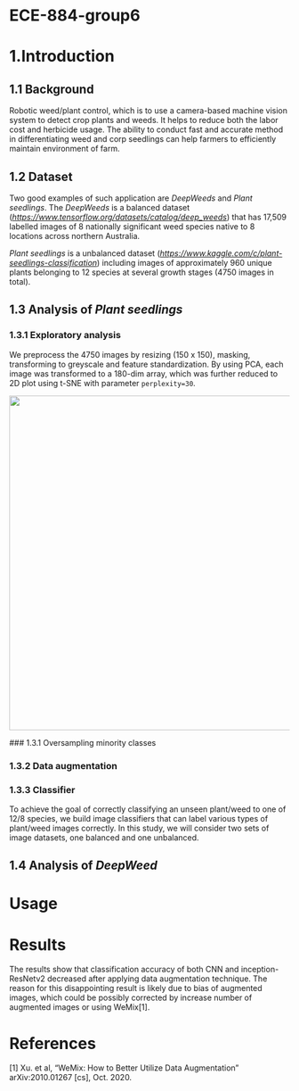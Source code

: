 # ECE-884-group6

# 1.Introduction

## 1.1 Background
Robotic weed/plant control, which is to use a camera-based machine vision system to detect crop plants and weeds. It helps to reduce both the labor cost and herbicide usage. The ability to conduct fast and accurate method in differentiating weed and corp seedlings can help farmers to efficiently maintain environment of farm. 

## 1.2 Dataset
Two good examples of such application are _DeepWeeds_ and _Plant seedlings_.
The _DeepWeeds_ is a balanced dataset (_https://www.tensorflow.org/datasets/catalog/deep_weeds_) that has 17,509 labelled images of 8 nationally significant weed species native to 8 locations across northern Australia. 

_Plant seedlings_ is a unbalanced dataset (_https://www.kaggle.com/c/plant-seedlings-classification_) including images of approximately 960 unique plants belonging to 12 species at several growth stages (4750 images in total). 

## 1.3 Analysis of _Plant seedlings_
### 1.3.1 Exploratory analysis
We preprocess the 4750 images by resizing (150 x 150), masking, transforming to greyscale and feature standardization. By using PCA, each image was transformed to a 180-dim array, which was further reduced to 2D plot using t-SNE with parameter `perplexity=30`.
<p align="center">
<img src="doc/fastmoe_data_parallel.png" width="600">
</p>
### 1.3.1 Oversampling minority classes

### 1.3.2 Data augmentation

### 1.3.3 Classifier
To achieve the goal of correctly classifying an unseen plant/weed to one of 12/8 species, we build image classifiers that can label various types of plant/weed images correctly. In this study, we will consider two sets of image datasets, one balanced and one unbalanced.

## 1.4 Analysis of _DeepWeed_


# Usage


# Results

The results show that classification accuracy of both CNN and inception-ResNetv2 decreased after applying data augmentation technique. The reason for this disappointing result is likely due to bias of augmented images, which could be possibly corrected by increase number of augmented images or using WeMix[1].

# References
[1] Xu. et al, “WeMix: How to Better Utilize Data Augmentation” arXiv:2010.01267 [cs], Oct. 2020.



